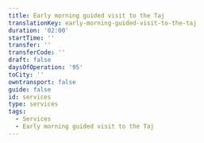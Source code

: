 ```yaml
---
title: Early morning guided visit to the Taj
translationKey: early-morning-guided-visit-to-the-taj
duration: '02:00'
startTime: ''
transfer: ''
transferCode: ''
draft: false
daysOfOperation: '95'
toCity: ''
owntransport: false
guide: false
id: services
type: services
tags:
  - Services
  - Early morning guided visit to the Taj
---
```


